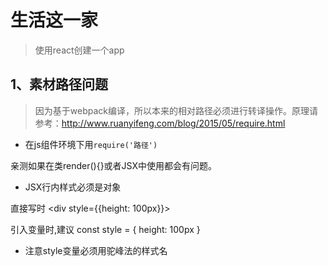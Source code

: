 # 生活这一家
> 使用react创建一个app

## 1、素材路径问题
> 因为基于webpack编译，所以本来的相对路径必须进行转译操作。原理请参考：http://www.ruanyifeng.com/blog/2015/05/require.html

- 在js组件环境下用`require('路径')`

亲测如果在类render(){}或者JSX中使用都会有问题。

- JSX行内样式必须是对象

直接写时  <div style={{height: 100px}}>

引入变量时,建议
const style = { height: 100px } 
<div style={style}>

- 注意style变量必须用驼峰法的样式名